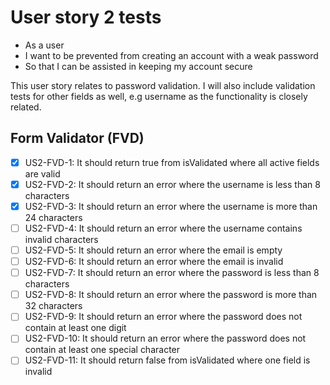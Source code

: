 # User story 2 tests

- As a user
- I want to be prevented from creating an account with a weak password
- So that I can be assisted in keeping my account secure

This user story relates to password validation. I will also include validation tests
for other fields as well, e.g username as the functionality is closely related.

## Form Validator (FVD)

- [x] US2-FVD-1: It should return true from isValidated where all active fields are valid
- [x] US2-FVD-2: It should return an error where the username is less than 8 characters
- [x] US2-FVD-3: It should return an error where the username is more than 24 characters
- [ ] US2-FVD-4: It should return an error where the username contains invalid characters
- [ ] US2-FVD-5: It should return an error where the email is empty
- [ ] US2-FVD-6: It should return an error where the email is invalid
- [ ] US2-FVD-7: It should return an error where the password is less than 8 characters
- [ ] US2-FVD-8: It should return an error where the password is more than 32 characters
- [ ] US2-FVD-9: It should return an error where the password does not contain at least one digit
- [ ] US2-FVD-10: It should return an error where the password does not contain at least one special character
- [ ] US2-FVD-11: It should return false from isValidated where one field is invalid
